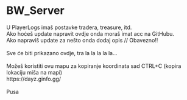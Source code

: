 # BW_Server
<p>U PlayerLogs imaš postavke tradera, treasure, itd.<br/>
Ako hoćeš update napravit ovdje onda moraš imat acc na GitHubu.<br/>
Ako napraviš update za nešto onda dodaj opis // Obavezno!!<br/>
<br/>
Sve će biti prikazano ovdje, tra la la la la la...<br/>
<br/>
Možeš koristiti ovu mapu za kopiranje koordinata sad <bold>CTRL+C</bold> (kopira lokaciju miša na mapi)<br/>
https://dayz.ginfo.gg/<br/>
<br/>
Pusa<br/></p>

